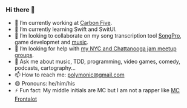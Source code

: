 ### Hi there 👋

- 🔭 I’m currently working at [Carbon Five](http://www.carbonfive.com).
- 🌱 I’m currently learning Swift and SwitUI.
- 👯 I’m looking to collaborate on my song transcription tool [SongPro](https://songpro.org), game developmet and [music](https://spilth.bandcamp.com).
- 🤔 I’m looking for help with [my NYC and Chattanooga jam meetup groups](https://mss.band).
- 💬 Ask me about music, TDD, programming, video games, comedy, podcasts, cartography...
- 📫 How to reach me: polymonic@gmail.com
- 😄 Pronouns: he/him/his
- ⚡ Fun fact: My middle initials are MC but I am not a rapper like [MC Frontalot](https://frontalot.com)

